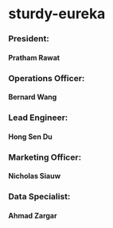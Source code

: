# sturdy-eureka

### President: 
#### Pratham Rawat
### Operations Officer: 
#### Bernard Wang
### Lead Engineer:
#### Hong Sen Du
### Marketing Officer:
#### Nicholas Siauw
### Data Specialist:
#### Ahmad Zargar
